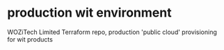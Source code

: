# production wit environment
WOZiTech Limited Terraform repo, production 'public cloud' provisioning for wit products
